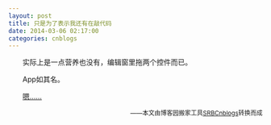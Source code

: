 ```yaml
---
layout: post
title: 只是为了表示我还有在敲代码
date: 2014-03-06 02:17:00
categories: cnblogs
---
```


<p>　　实际上是一点营养也没有，编辑窗里拖两个控件而已。</p>
<p>　　App如其名。</p>
<p>　　<a href="http://files.cnblogs.com/JavaForNow/NoSenseClock.rar">嗯&hellip;&hellip;</a></p>

<p align=right><span style="font-size: 12px">——本文由博客园搬家工具<a href="https://github.com/mlxy/SRBCnblogs">SRBCnblogs</a>转换而成</span></p>